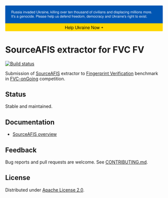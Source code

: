 <!--- Generated by scripts/configure.py --->
[![SWUbanner](https://raw.githubusercontent.com/vshymanskyy/StandWithUkraine/main/banner2-direct.svg)](https://github.com/vshymanskyy/StandWithUkraine/blob/main/docs/README.md)

# SourceAFIS extractor for FVC FV

[![Build status](https://github.com/robertvazan/sourceafis-fvc-fv-extractor/workflows/build/badge.svg)](https://github.com/robertvazan/sourceafis-fvc-fv-extractor/actions/workflows/build.yml)

Submission of [SourceAFIS](https://sourceafis.machinezoo.com/) extractor
to [Fingerprint Verification](https://biolab.csr.unibo.it/FVCOnGoing/UI/Form/BenchmarkAreas/BenchmarkAreaFV.aspx) benchmark
in [FVC-onGoing](https://biolab.csr.unibo.it/FVCOnGoing/UI/Form/Home.aspx) competition.

## Status

Stable and maintained.

## Documentation

* [SourceAFIS overview](https://sourceafis.machinezoo.com/)

## Feedback

Bug reports and pull requests are welcome. See [CONTRIBUTING.md](https://github.com/robertvazan/sourceafis-fvc-fv-extractor/blob/master/CONTRIBUTING.md).

## License

Distributed under [Apache License 2.0](https://github.com/robertvazan/sourceafis-fvc-fv-extractor/blob/master/LICENSE).
